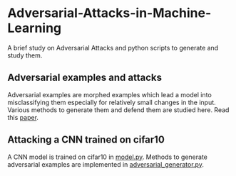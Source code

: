 # Adversarial-Attacks-in-Machine-Learning
A brief study on Adversarial Attacks and python scripts to generate and study them.

## Adversarial examples and attacks
Adversarial examples are morphed examples which lead a model into misclassifying them especially for relatively small changes in the input.
<br>
Various methods to generate them and defend them are studied here. Read this [paper](Adversarial-Attacks-in-Machine-Learning.pdf).

## Attacking a CNN trained on cifar10
A CNN model is trained on cifar10 in [model.py](model.py). Methods to generate adversarial examples are implemented in [adversarial_generator.py](adversarial_generator.py).
